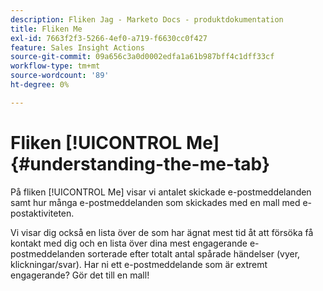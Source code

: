 ```yaml
---
description: Fliken Jag - Marketo Docs - produktdokumentation
title: Fliken Me
exl-id: 7663f2f3-5266-4ef0-a719-f6630cc0f427
feature: Sales Insight Actions
source-git-commit: 09a656c3a0d0002edfa1a61b987bff4c1dff33cf
workflow-type: tm+mt
source-wordcount: '89'
ht-degree: 0%

---
```


# Fliken [!UICONTROL Me] {#understanding-the-me-tab}

På fliken [!UICONTROL Me] visar vi antalet skickade e-postmeddelanden samt hur många e-postmeddelanden som skickades med en mall med e-postaktiviteten.

Vi visar dig också en lista över de som har ägnat mest tid åt att försöka få kontakt med dig och en lista över dina mest engagerande e-postmeddelanden sorterade efter totalt antal spårade händelser (vyer, klickningar/svar). Har ni ett e-postmeddelande som är extremt engagerande? Gör det till en mall!
